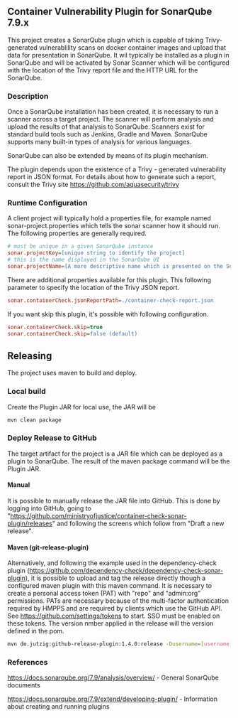 
## Container Vulnerability Plugin for SonarQube 7.9.x
This project creates a SonarQube plugin which is capable of taking Trivy-generated vulnerablility scans on docker container images and upload that data for presentation in SonarQube. It wil typically be installed as a plugin in SonarQube and will be activated by Sonar Scanner which will be configured with the location of the Trivy report file and the HTTP URL for the SonarQube. 

### Description
Once a SonarQube installation has been created, it is necessary to run a scanner across a target project. The scanner will perform analysis and upload the results of that analysis to SonarQube. Scanners exist for standard build tools such as Jenkins, Gradle and Maven. SonarQube supports many built-in types of analysis for various languages.

SonarQube can also be extended by means of its plugin mechanism. 

The plugin depends upon the existence of a Trivy - generated vulnerability report in JSON format. For details about how to generate such a report, consult the Trivy site https://github.com/aquasecurity/trivy

### Runtime Configuration

A client project will typically hold a properties file, for example  named sonar-project.properties which tells the sonar scanner how it should run. The following properties are generally required.

```ini
# must be unique in a given SonarQube instance
sonar.projectKey=[unique string to identify the project]
# this is the name displayed in the SonarQube UI
sonar.projectName=[A more descriptive name which is presented on the SonarQube UI]
```

There are additional properties available for this plugin. This following parameter to specify the location of the Trivy JSON report. 

```ini
sonar.containerCheck.jsonReportPath=./container-check-report.json
```

If you want skip this plugin, it's possible with following configuration.

```ini
sonar.containerCheck.skip=true
sonar.containerCheck.skip=false (default)
```

## Releasing

The project uses maven to build and deploy.

### Local build

Create the Plugin JAR for local use, the JAR will be
```bash
mvn clean package
```

### Deploy Release to GitHub 

The target artifact for the project is a JAR file which can be deployed as a plugin to SonarQube. The result of the maven package command will  be the Plugin JAR.

#### Manual

It is possible to manually release the JAR file into GitHub. This is done by logging into GitHub, going to "https://github.com/ministryofjustice/container-check-sonar-plugin/releases" and following the screens which follow from "Draft a new release".

#### Maven (git-release-plugin)

Alternatively, and following the example used in the dependency-check plugin (https://github.com/dependency-check/dependency-check-sonar-plugin), it is possible to upload and tag the release directly though a configured maven plugin with this maven command. It is necessary to create a personal access token (PAT) with "repo" and "admin:org" permissions. PATs are necessary because of the multi-factor authentication required by HMPPS and are required by clients which use the GitHub API. See https://github.com/settings/tokens to start. SSO must be enabled on these tokens. The version nmber applied in the release will the version defined in the pom.

```bash
mvn de.jutzig:github-release-plugin:1.4.0:release -Dusername=[username] -Dpassword=[Personal Access Token]
```

### References

https://docs.sonarqube.org/7.9/analysis/overview/ - General SonarQube documents

https://docs.sonarqube.org/7.9/extend/developing-plugin/ - Information about creating and running plugins




